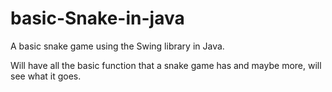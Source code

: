 # basic-Snake-in-java
A basic snake game using the Swing library in Java.

Will have all the basic function that a snake game has and maybe more, will see what it goes.
